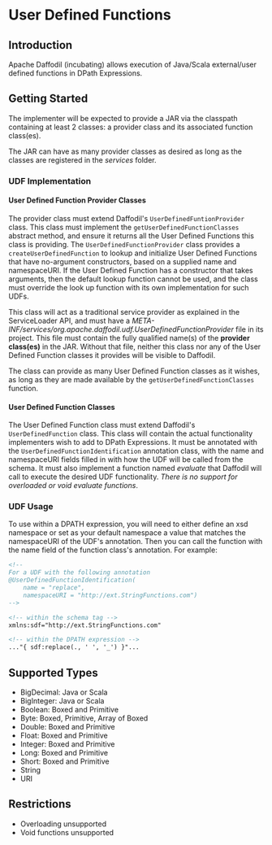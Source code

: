 <!--
  Licensed to the Apache Software Foundation (ASF) under one or more
  contributor license agreements.  See the NOTICE file distributed with
  this work for additional information regarding copyright ownership.
  The ASF licenses this file to You under the Apache License, Version 2.0
  (the "License"); you may not use this file except in compliance with
  the License.  You may obtain a copy of the License at

      http://www.apache.org/licenses/LICENSE-2.0

  Unless required by applicable law or agreed to in writing, software
  distributed under the License is distributed on an "AS IS" BASIS,
  WITHOUT WARRANTIES OR CONDITIONS OF ANY KIND, either express or implied.
  See the License for the specific language governing permissions and
  limitations under the License.
-->

# User Defined Functions

## Introduction

Apache Daffodil (incubating) allows execution of Java/Scala external/user defined functions in DPath Expressions.

## Getting Started

The implementer will be expected to provide a JAR via the classpath containing at least 2 classes: a provider class and its associated function class(es).

The JAR can have as many provider classes as desired as long as the classes are registered in the *services* folder.

### UDF Implementation

#### User Defined Function Provider Classes

The provider class must extend Daffodil's `UserDefinedFuntionProvider` class. This class must implement the `getUserDefinedFunctionClasses` abstract method, and ensure it returns all the User Defined Functions this class is providing. The `UserDefinedFunctionProvider` class provides a `createUserDefinedFunction` to lookup and initialize User Defined Functions that have no-argument constructors, based on a supplied name and namespaceURI. If the User Defined Function has a constructor that takes arguments, then the default lookup function cannot be used, and the class must override the look up function with its own implementation for such UDFs.

This class will act as a traditional service provider as explained in the ServiceLoader API, and must have a *META-INF/services/org.apache.daffodil.udf.UserDefinedFunctionProvider* file in its project. This file must contain the fully qualified name(s) of the **provider class(es)** in the JAR. Without that file, neither this class nor any of the User Defined Function classes it provides will be visible to Daffodil.

The class can provide as many User Defined Function classes as it wishes, as long as they are made available by the `getUserDefinedFunctionClasses` function.

#### User Defined Function Classes

The User Defined Function class must extend Daffodil's `UserDefinedFunction` class. This class will contain the actual functionality implementers wish to add to DPath Expressions. It must be annotated with the `UserDefinedFunctionIdentification` annotation class, with the name and namespaceURI fields filled in with how the UDF will be called from the schema. It must also implement a function named *evaluate* that Daffodil will call to execute the desired UDF functionality. *There is no support for overloaded or void evaluate functions*.

### UDF Usage

To use within a DPATH expression, you will need to either define an xsd namespace or set as your default namespace a value that matches the namespaceURI of the UDF's annotation. Then you can call the function with the name field of the function class's annotation. For example:

```xml
<!--
For a UDF with the following annotation
@UserDefinedFunctionIdentification(
    name = "replace",
    namespaceURI = "http://ext.StringFunctions.com")
-->

<!-- within the schema tag -->
xmlns:sdf="http://ext.StringFunctions.com"

<!-- within the DPATH expression -->
..."{ sdf:replace(., ' ', '_') }"...
```

## Supported Types
* BigDecimal: Java or Scala
* BigInteger: Java or Scala
* Boolean: Boxed and Primitive
* Byte: Boxed, Primitive, Array of Boxed
* Double: Boxed and Primitive
* Float: Boxed and Primitive
* Integer: Boxed and Primitive
* Long: Boxed and Primitive
* Short: Boxed and Primitive
* String
* URI

## Restrictions

- Overloading unsupported
- Void functions unsupported
